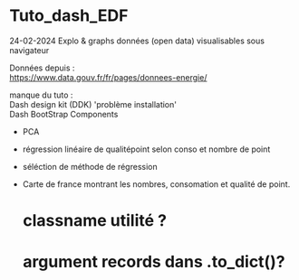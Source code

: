 # Tuto_dash_EDF


24-02-2024
Explo & graphs données (open data) visualisables sous navigateur  

Données depuis :  
https://www.data.gouv.fr/fr/pages/donnees-energie/


manque du tuto :  
Dash design kit (DDK)  'problème installation'  
Dash BootStrap Components  

- PCA
- régression linéaire de qualitépoint selon conso et nombre de point
- séléction de méthode de régression
- Carte de france montrant les nombres, consomation et qualité de point.

    # classname utilité ?
    # argument records dans .to_dict()?